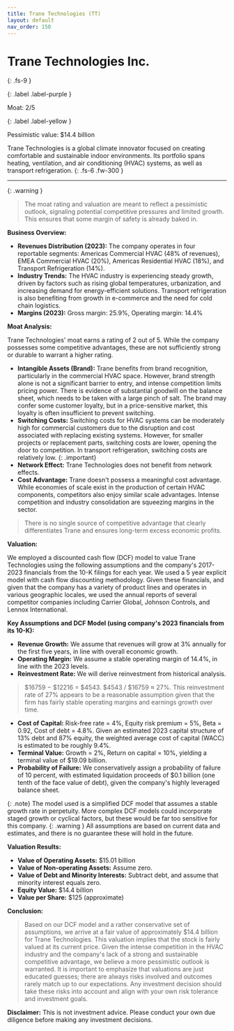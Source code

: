 ```yaml
---
title: Trane Technologies (TT)
layout: default
nav_order: 150
---
```


# Trane Technologies Inc.
{: .fs-9 }

{: .label .label-purple }

Moat: 2/5

{: .label .label-yellow }

Pessimistic value: $14.4 billion

Trane Technologies is a global climate innovator focused on creating comfortable and sustainable indoor environments. Its portfolio spans heating, ventilation, and air conditioning (HVAC) systems, as well as transport refrigeration.
{: .fs-6 .fw-300 }

---

{: .warning } 
>The moat rating and valuation are meant to reflect a pessimistic outlook, signaling potential competitive pressures and limited growth. This ensures that some margin of safety is already baked in.

**Business Overview:**

* **Revenues Distribution (2023):** The company operates in four reportable segments: Americas Commercial HVAC (48% of revenues), EMEA Commercial HVAC (20%), Americas Residential HVAC (18%), and Transport Refrigeration (14%). 
* **Industry Trends:**  The HVAC industry is experiencing steady growth, driven by factors such as rising global temperatures, urbanization, and increasing demand for energy-efficient solutions. Transport refrigeration is also benefiting from growth in e-commerce and the need for cold chain logistics.
* **Margins (2023):** Gross margin: 25.9%, Operating margin: 14.4%

**Moat Analysis:**

Trane Technologies' moat earns a rating of 2 out of 5.  While the company possesses some competitive advantages, these are not sufficiently strong or durable to warrant a higher rating.

* **Intangible Assets (Brand):** Trane benefits from brand recognition, particularly in the commercial HVAC space. However, brand strength alone is not a significant barrier to entry, and intense competition limits pricing power. There is evidence of substantial goodwill on the balance sheet, which needs to be taken with a large pinch of salt. The brand may confer some customer loyalty, but in a price-sensitive market, this loyalty is often insufficient to prevent switching.
* **Switching Costs:** Switching costs for HVAC systems can be moderately high for commercial customers due to the disruption and cost associated with replacing existing systems. However, for smaller projects or replacement parts, switching costs are lower, opening the door to competition.  In transport refrigeration, switching costs are relatively low. {: .important}
* **Network Effect:** Trane Technologies does not benefit from network effects.
* **Cost Advantage:** Trane doesn't possess a meaningful cost advantage. While economies of scale exist in the production of certain HVAC components, competitors also enjoy similar scale advantages. Intense competition and industry consolidation are squeezing margins in the sector.

> There is no single source of competitive advantage that clearly differentiates Trane and ensures long-term excess economic profits.

**Valuation:**

We employed a discounted cash flow (DCF) model to value Trane Technologies using the following assumptions and the company's 2017-2023 financials from the 10-K filings for each year. We used a 5 year explicit model with cash flow discounting methodology. Given these financials, and given that the company has a variety of product lines and operates in various geographic locales, we used the annual reports of several competitor companies including Carrier Global, Johnson Controls, and Lennox International.

**Key Assumptions and DCF Model (using company's 2023 financials from its 10-K):**

* **Revenue Growth:**  We assume that revenues will grow at 3% annually for the first five years, in line with overall economic growth.
* **Operating Margin:** We assume a stable operating margin of 14.4%, in line with the 2023 levels.
* **Reinvestment Rate:** We will derive reinvestment from historical analysis. 
> $16759 − $12216 = $4543.
> $4543 / $16759 ≈ 27%. This reinvestment rate of 27% appears to be a reasonable assumption given that the firm has fairly stable operating margins and earnings growth over time.
* **Cost of Capital:**  Risk-free rate = 4%, Equity risk premium = 5%, Beta = 0.92, Cost of debt = 4.8%. Given an estimated 2023 capital structure of 13% debt and 87% equity, 
the weighted average cost of capital (WACC) is estimated to be roughly 9.4%.
* **Terminal Value:** Growth = 2%, Return on capital = 10%, yielding a terminal value of $19.09 billion.
* **Probability of Failure:** We conservatively assign a probability of failure of 10 percent, with estimated liquidation proceeds of $0.1 billion (one tenth of the face value of debt), given the company's highly leveraged balance sheet.

{: .note} The model used is a simplified DCF model that assumes a stable growth rate in perpetuity. More complex DCF models could incorporate staged growth or cyclical factors, but these would be far too sensitive for this company.
{: .warning } All assumptions are based on current data and estimates, and there is no guarantee these will hold in the future.  

**Valuation Results:**

* **Value of Operating Assets:** $15.01 billion
* **Value of Non-operating Assets:** Assume zero.
* **Value of Debt and Minority Interests:** Subtract debt, and assume that minority interest equals zero.
* **Equity Value:** $14.4 billion
* **Value per Share:** $125 (approximate)


**Conclusion:**

>Based on our DCF model and a rather conservative set of assumptions, we arrive at a fair value of approximately $14.4 billion for Trane Technologies. This valuation implies that the stock is fairly valued at its current price.  Given the intense competition in the HVAC industry and the company's lack of a strong and sustainable competitive advantage, we believe a more pessimistic outlook is warranted. It is important to emphasize that valuations are just educated guesses; there are always risks involved and outcomes rarely match up to our expectations. Any investment decision should take these risks into account and align with your own risk tolerance and investment goals.


**Disclaimer:** This is not investment advice. Please conduct your own due diligence before making any investment decisions.